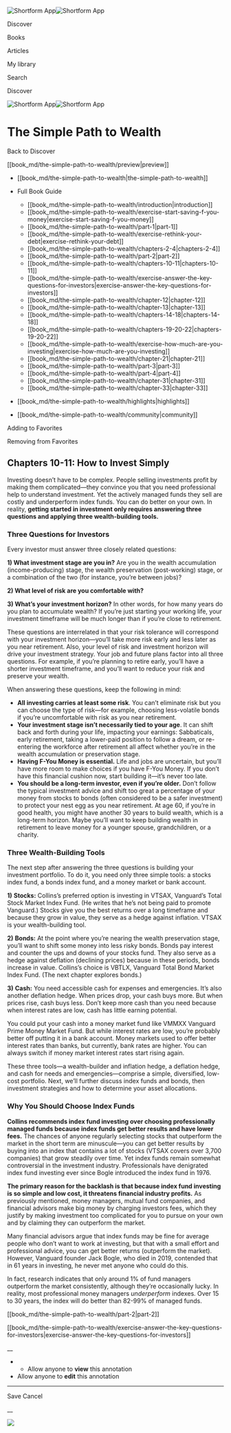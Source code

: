 ![Shortform App](/img/logo.36a2399e.svg)![Shortform App](/img/logo-dark.70c1b072.svg)

Discover

Books

Articles

My library

Search

Discover

![Shortform App](/img/logo.36a2399e.svg)![Shortform App](/img/logo-dark.70c1b072.svg)

# The Simple Path to Wealth

Back to Discover

[[book_md/the-simple-path-to-wealth/preview|preview]]

  * [[book_md/the-simple-path-to-wealth|the-simple-path-to-wealth]]
  * Full Book Guide

    * [[book_md/the-simple-path-to-wealth/introduction|introduction]]
    * [[book_md/the-simple-path-to-wealth/exercise-start-saving-f-you-money|exercise-start-saving-f-you-money]]
    * [[book_md/the-simple-path-to-wealth/part-1|part-1]]
    * [[book_md/the-simple-path-to-wealth/exercise-rethink-your-debt|exercise-rethink-your-debt]]
    * [[book_md/the-simple-path-to-wealth/chapters-2-4|chapters-2-4]]
    * [[book_md/the-simple-path-to-wealth/part-2|part-2]]
    * [[book_md/the-simple-path-to-wealth/chapters-10-11|chapters-10-11]]
    * [[book_md/the-simple-path-to-wealth/exercise-answer-the-key-questions-for-investors|exercise-answer-the-key-questions-for-investors]]
    * [[book_md/the-simple-path-to-wealth/chapter-12|chapter-12]]
    * [[book_md/the-simple-path-to-wealth/chapter-13|chapter-13]]
    * [[book_md/the-simple-path-to-wealth/chapters-14-18|chapters-14-18]]
    * [[book_md/the-simple-path-to-wealth/chapters-19-20-22|chapters-19-20-22]]
    * [[book_md/the-simple-path-to-wealth/exercise-how-much-are-you-investing|exercise-how-much-are-you-investing]]
    * [[book_md/the-simple-path-to-wealth/chapter-21|chapter-21]]
    * [[book_md/the-simple-path-to-wealth/part-3|part-3]]
    * [[book_md/the-simple-path-to-wealth/part-4|part-4]]
    * [[book_md/the-simple-path-to-wealth/chapter-31|chapter-31]]
    * [[book_md/the-simple-path-to-wealth/chapter-33|chapter-33]]
  * [[book_md/the-simple-path-to-wealth/highlights|highlights]]
  * [[book_md/the-simple-path-to-wealth/community|community]]



Adding to Favorites 

Removing from Favorites 

## Chapters 10-11: How to Invest Simply

Investing doesn’t have to be complex. People selling investments profit by making them complicated—they convince you that you need professional help to understand investment. Yet the actively managed funds they sell are costly and underperform index funds. You can do better on your own. In reality, **getting started in investment only requires answering three questions and applying three wealth-building tools.**

### Three Questions for Investors

Every investor must answer three closely related questions:

**1) What investment stage are you in?** Are you in the wealth accumulation (income-producing) stage, the wealth preservation (post-working) stage, or a combination of the two (for instance, you’re between jobs)?

**2) What level of risk are you comfortable with?**

**3) What’s your investment horizon?** In other words, for how many years do you plan to accumulate wealth? If you’re just starting your working life, your investment timeframe will be much longer than if you’re close to retirement.

These questions are interrelated in that your risk tolerance will correspond with your investment horizon—you’ll take more risk early and less later as you near retirement. Also, your level of risk and investment horizon will drive your investment strategy. Your job and future plans factor into all three questions. For example, if you’re planning to retire early, you’ll have a shorter investment timeframe, and you’ll want to reduce your risk and preserve your wealth.

When answering these questions, keep the following in mind:

  * **All investing carries at least some risk**. You can’t eliminate risk but you can choose the type of risk—for example, choosing less-volatile bonds if you’re uncomfortable with risk as you near retirement.
  * **Your investment stage isn’t necessarily tied to your age**. It can shift back and forth during your life, impacting your earnings: Sabbaticals, early retirement, taking a lower-paid position to follow a dream, or re-entering the workforce after retirement all affect whether you’re in the wealth accumulation or preservation stage.
  * **Having F-You Money is essential.** Life and jobs are uncertain, but you’ll have more room to make choices if you have F-You Money. If you don’t have this financial cushion now, start building it—it’s never too late.
  * **You should be a long-term investor, even if you’re older.** Don’t follow the typical investment advice and shift too great a percentage of your money from stocks to bonds (often considered to be a safer investment) to protect your nest egg as you near retirement. At age 60, if you’re in good health, you might have another 30 years to build wealth, which is a long-term horizon. Maybe you’ll want to keep building wealth in retirement to leave money for a younger spouse, grandchildren, or a charity.



### Three Wealth-Building Tools

The next step after answering the three questions is building your investment portfolio. To do it, you need only three simple tools: a stocks index fund, a bonds index fund, and a money market or bank account.

**1)** **Stocks:** Collins’s preferred option is investing in VTSAX, Vanguard’s Total Stock Market Index Fund. (He writes that he’s not being paid to promote Vanguard.) Stocks give you the best returns over a long timeframe and because they grow in value, they serve as a hedge against inflation. VTSAX is your wealth-building tool.

**2)** **Bonds:** At the point where you’re nearing the wealth preservation stage, you’ll want to shift some money into less risky bonds. Bonds pay interest and counter the ups and downs of your stocks fund. They also serve as a hedge against deflation (declining prices) because in these periods, bonds increase in value. Collins’s choice is VBTLX, Vanguard Total Bond Market Index Fund. (The next chapter explores bonds.)

**3)** **Cash:** You need accessible cash for expenses and emergencies. It’s also another deflation hedge. When prices drop, your cash buys more. But when prices rise, cash buys less. Don’t keep more cash than you need because when interest rates are low, cash has little earning potential.

You could put your cash into a money market fund like VMMXX Vanguard Prime Money Market Fund. But while interest rates are low, you’re probably better off putting it in a bank account. Money markets used to offer better interest rates than banks, but currently, bank rates are higher. You can always switch if money market interest rates start rising again.

These three tools—a wealth-builder and inflation hedge, a deflation hedge, and cash for needs and emergencies—comprise a simple, diversified, low-cost portfolio. Next, we’ll further discuss index funds and bonds, then investment strategies and how to determine your asset allocations.

### Why You Should Choose Index Funds

**Collins recommends index fund investing over choosing professionally managed funds because index funds get better results and have lower fees.** The chances of anyone regularly selecting stocks that outperform the market in the short term are minuscule—you can get better results by buying into an index that contains a lot of stocks (VTSAX covers over 3,700 companies) that grow steadily over time. Yet index funds remain somewhat controversial in the investment industry. Professionals have denigrated index fund investing ever since Bogle introduced the index fund in 1976.

**The primary reason for the backlash is that because index fund investing is so simple and low cost, it threatens financial industry profits.** As previously mentioned, money managers, mutual fund companies, and financial advisors make big money by charging investors fees, which they justify by making investment too complicated for you to pursue on your own and by claiming they can outperform the market.

Many financial advisors argue that index funds may be fine for average people who don’t want to work at investing, but that with a small effort and professional advice, you can get better returns (outperform the market). However, Vanguard founder Jack Bogle, who died in 2019, contended that in 61 years in investing, he never met anyone who could do this.

In fact, research indicates that only around 1% of fund managers outperform the market consistently, although they’re occasionally lucky. In reality, most professional money managers _underperform_ indexes. Over 15 to 30 years, the index will do better than 82-99% of managed funds.

[[book_md/the-simple-path-to-wealth/part-2|part-2]]

[[book_md/the-simple-path-to-wealth/exercise-answer-the-key-questions-for-investors|exercise-answer-the-key-questions-for-investors]]

__

  *   * Allow anyone to **view** this annotation
  * Allow anyone to **edit** this annotation



* * *

Save Cancel

__




![](https://bat.bing.com/action/0?ti=56018282&Ver=2&mid=2bcf2c35-5c8c-4358-8a0f-de16dd717165&sid=1711133063fa11eebdec89a8b8ae3bbc&vid=171147a063fa11eea7440fcfeb230d96&vids=0&msclkid=N&pi=0&lg=en-US&sw=800&sh=600&sc=24&nwd=1&tl=Shortform%20%7C%20The%20Simple%20Path%20to%20Wealth&p=https%3A%2F%2Fwww.shortform.com%2Fapp%2Fbook%2Fthe-simple-path-to-wealth%2Fchapters-10-11&r=&lt=416&evt=pageLoad&sv=1&rn=476179)
